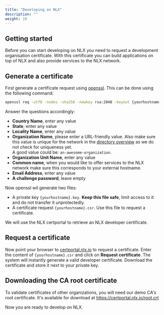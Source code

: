 ```yaml
---
title: "Developing on NLX"
description: ""
weight: 10
---
```


## Getting started
Before you can start developing on NLX you need to request a development organisation certificate. With this certificate you can build applications on top of NLX and also provide services to the NLX network.

## Generate a certificate
First generate a certificate request using [openssl](https://www.openssl.org/). This can be done using the following command:

```bash
openssl req -utf8 -nodes -sha256 -newkey rsa:2048 -keyout {yourhostname}.key -out {yourhostname}.csr
```

Answer the questions accordingly:

- **Country Name**, enter any value
- **State**, enter any value
- **Locality Name**, enter any value
- **Organization Name**, please enter a URL-friendly value. Also make sure this value is unique for the network in the [directory overview](https://directory.demo.nlx.io) as we do not check for uniqueness yet.<br>A good value could be: `an-awesome-organization`.
- **Organization Unit Name**, enter any value
- **Common name**, when you would like to offer services to the NLX network make sure this corresponds to your external hostname.
- **Email Address**, enter any value
- **A challenge password**, leave empty

Now openssl wil generate two files:

- A private key ```{yourhostname}.key```.  **Keep this file safe**, limit access to it and do not transfer it unprotectedly.
- A certificate request ```{yourhostname}.csr```. Use this file to request a certificate.

We will use the NLX certportal to retrieve an NLX developer certificate.

## Request a certificate
Now point your browser to [certportal.nlx.io](https://certportal.nlx.io) to request a certificate. Enter the content of ```{yourhostname}.csr``` and click on **Request certificate**. The system will instantly generate a valid developer certificate. Download the certificate and store it next to your private key.

## Downloading the CA root certificate
To validate certificates of other organizations, you will need our demo CA's root certificate. It's available for download at https://certportal.nlx.io/root.crt

Now you are ready to develop on NLX.
